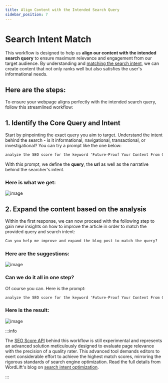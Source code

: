 ```yaml
---
title: Align Content with the Intended Search Query
sidebar_position: 7
---
```


# Search Intent Match

This workflow is designed to help us **align our content with the intended search query** to ensure maximum relevance and engagement from our target audience. By understanding and [matching the search intent](https://wordlift.io/blog/en/search-intent-optimization/), we can create content that not only ranks well but also satisfies the user's informational needs.


## Here are the steps:

To ensure your webpage aligns perfectly with the intended search query, follow this streamlined workflow:

## 1. Identify the Core Query and Intent

Start by pinpointing the exact query you aim to target. Understand the intent behind the search - is it informational, navigational, transactional, or investigational? You can try a prompt like the one below:

```md className=send-to-agent
analyze the SEO score for the keyword 'Future-Proof Your Content From Google Core Updates' in relation to the content on 'https://wordlift.io/blog/en/google-core-update-ai-interview/' the intent is to gain information on how to improve existing content.
```

With this prompt, we define the **query**, the **url** as well as the narrative behind the searcher's intent.

### Here is what we get:

![image](../images/agent-wordlift-query-match.png)

## 2. Expand the content based on the analysis

Within the first response, we can now proceed with the following step to gain new insights on how to improve the article in order to match the provided query and search intent:

```md className=send-to-agent
Can you help me improve and expand the blog post to match the query?
```

### Here are the suggestions:

![image](../images/agent-wordlift-query-match-expansion.png)

### Can we do it all in one step?

Of course you can. Here is the prompt:

```md className=send-to-agent
analyze the SEO score for the keyword 'Future-Proof Your Content From Google AI Core Updates' in relation to the content on 'https://wordlift.io/blog/en/google-core-update-ai-interview/' the intent is to gain information on how to improve content. After that help me improve and expand the blog post accordingly.
```

### Here is the result:

![image](../images/agent-wordlift-query-match-expansion-one-shot.gif)

:::info

The [SEO Score API](https://docs.wordlift.io/api/seo-score/create-seo-score/) behind this workflow is still experimental and represents an advanced solution meticulously designed to evaluate page relevance with the precision of a quality rater. This advanced tool demands editors to exert considerable effort to achieve the highest match scores, mirroring the rigorous standards of search engine optimization. Read the full details from WordLift's blog on [search intent optimization](https://wordlift.io/blog/en/search-intent-optimization/).

:::